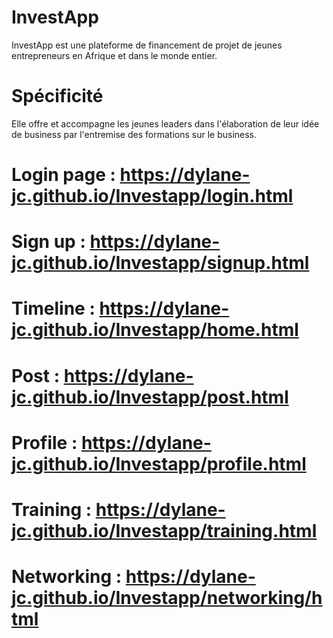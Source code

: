 # InvestApp 

InvestApp est une plateforme de financement de projet de jeunes entrepreneurs en Afrique et dans le monde entier.

# Spécificité

Elle offre et accompagne les jeunes leaders dans l'élaboration de leur idée de business par l'entremise des formations sur le business.

# Login page : https://dylane-jc.github.io/Investapp/login.html
# Sign up : https://dylane-jc.github.io/Investapp/signup.html
# Timeline : https://dylane-jc.github.io/Investapp/home.html
# Post : https://dylane-jc.github.io/Investapp/post.html
# Profile : https://dylane-jc.github.io/Investapp/profile.html
# Training : https://dylane-jc.github.io/Investapp/training.html
# Networking : https://dylane-jc.github.io/Investapp/networking/html
